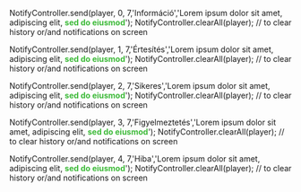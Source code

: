 NotifyController.send(player, 0, 7,'Információ','Lorem ipsum dolor sit amet, adipiscing elit, <b><font color="#3DBA39">sed do eiusmod</b></font>');
NotifyController.clearAll(player); // to clear history or/and notifications on screen

NotifyController.send(player, 1, 7,'Értesítés','Lorem ipsum dolor sit amet, adipiscing elit, <b><font color="#3DBA39">sed do eiusmod</b></font>');
NotifyController.clearAll(player); // to clear history or/and notifications on screen

NotifyController.send(player, 2, 7,'Sikeres','Lorem ipsum dolor sit amet, adipiscing elit, <b><font color="#3DBA39">sed do eiusmod</b></font>');
NotifyController.clearAll(player); // to clear history or/and notifications on screen

NotifyController.send(player, 3, 7,'Figyelmeztetés','Lorem ipsum dolor sit amet, adipiscing elit, <b><font color="#3DBA39">sed do eiusmod</b></font>');
NotifyController.clearAll(player); // to clear history or/and notifications on screen

NotifyController.send(player, 4, 7,'Hiba','Lorem ipsum dolor sit amet, adipiscing elit, <b><font color="#3DBA39">sed do eiusmod</b></font>');
NotifyController.clearAll(player); // to clear history or/and notifications on screen
